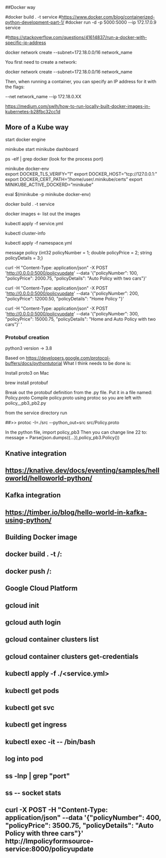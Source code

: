 
##Docker way

#docker build . -t service
#https://www.docker.com/blog/containerized-python-development-part-1/
#docker run -d -p 5000:5000 --ip 172.17.0.9 service

#https://stackoverflow.com/questions/41614837/run-a-docker-with-specific-ip-address

docker network create --subnet=172.18.0.0/16 network_name


You first need to create a network:

docker network create --subnet=172.18.0.0/16 network_name

Then, when running a container, you can specify an IP address for it with the flags:

--net network_name --ip 172.18.0.XX

https://medium.com/swlh/how-to-run-locally-built-docker-images-in-kubernetes-b28fbc32cc1d


## More of a Kube way

start docker engine

minikube start
minikube dashboard

ps -elf | grep docker  (look for the process port)

minikube docker-env          
export DOCKER_TLS_VERIFY=”1"
export DOCKER_HOST=”tcp://127.0.0.1:<port number>"
export DOCKER_CERT_PATH=”/home/user/.minikube/certs”
export MINIKUBE_ACTIVE_DOCKERD=”minikube”

eval $(minikube -p minikube docker-env)

docker build . -t service

docker images <- list out the images

kubectl apply -f service.yml

kubectl cluster-info

kubectl apply -f namespace.yml


message policy  {int32 policyNumber = 1;  double policyPrice = 2;  string policyDetails = 3;}


curl -H "Content-Type: application/json" -X POST 'http://0.0.0.0:5000/policyupdate' --data '{"policyNumber": 100, "policyPrice": 2000.75, "policyDetails": "Auto Policy with two cars"}'


curl -H "Content-Type: application/json" -X POST 'http://0.0.0.0:5000/policyupdate' --data '{"policyNumber": 200, "policyPrice": 12000.50, "policyDetails": "Home Policy "}'

curl -H "Content-Type: application/json" -X POST 'http://0.0.0.0:5000/policyupdate' --data '{"policyNumber": 300, "policyPrice": 15000.75, "policyDetails": "Home and Auto Policy with two cars"}'
'

### Protobuf creation ######################################

python3 version -> 3.8

Based on https://developers.google.com/protocol-buffers/docs/pythontutorial
What I think needs to be done is:

Install proto3 on Mac

  brew install protobuf

Break out the protobuf definition from the .py file. Put it in a file named: Policy.proto  Compile policy.proto using protoc so you are left with policy__pb3_pb2.py

from the service directory run

##>> protoc -I=./src --python_out=src src/Policy.proto

In the python file, import policy_pb3
Then you can change line 22 to: message = Parse(json.dumps({…}),policy_pb3.Policy())


## Knative integration

## https://knative.dev/docs/eventing/samples/helloworld/helloworld-python/

## Kafka integration

## https://timber.io/blog/hello-world-in-kafka-using-python/


## Building Docker image

##  docker build . -t <docker hub account name>/<imagename>:<version>

##  docker push <docker hub account name>/<imagename>:<version>

## Google Cloud Platform

## gcloud init
## gcloud auth login

## gcloud container clusters list

## gcloud container clusters get-credentials <cluster>

## kubectl apply -f ./<service.yml>

## kubectl get pods
## kubectl get svc
## kubectl get ingress

## kubectl exec -it <pod> -- /bin/bash

## log into pod
## ss -lnp | grep "port"
## ss -- socket stats

## curl -X POST -H "Content-Type: application/json" --data '{"policyNumber": 400, "policyPrice": 3500.75, "policyDetails": "Auto Policy with three cars"}' http://lmpolicyformsource-service:8000/policyupdate

